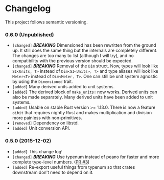 # Changelog

This project follows semantic versioning.

### 0.6.0 (Unpublished)
- `[changed]` ***BREAKING*** Dimensioned has been rewritten from the ground up. It still does the
  same thing but the internals are completely different. The changes are too many to list (although
  I will try), and no compatibility with the previous version should be expected.
- `[changed]` ***BREAKING*** Removal of the `Dim` struct. Now, types will look like `SI<Units, T>`
  instead of `Dim<SI<Units>, T>` and type aliases will look like `Meter<T>` instead of `Dim<Meter,
  T>`. One can still be unit system agnostic by using the `Dimensioned` trait.
- `[added]` Many derived units added to unit systems.
- `[added]` The derived block of `make_units!` now works. Derived units can also be made
  separately. Many derived units have been added to unit systems.
- `[added]` Usable on stable Rust version >= 1.13.0. There is now a feature `oibit` that requires
  nightly Rust and makes multiplication and division more painless with non-primitives.
- `[removed]` Dependency on libstd.
- `[added]` Unit conversion API.

### 0.5.0 (2015-12-02)
- `[added]` This change log!
- `[changed]` ***BREAKING*** Use typenum instead of peano for faster and more complete type-level numbers. ([PR #3](https://github.com/paholg/dimensioned/pull/3))
- `[added]` Re-export useful things from typenum so that crates downstream don't need to depend on it.
